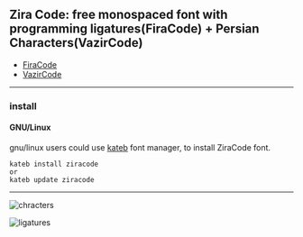 ## Zira Code: free monospaced font with programming ligatures(FiraCode) + Persian Characters(VazirCode)

- [FiraCode](https://github.com/tonsky/FiraCode/)
- [VazirCode](https://github.com/rastikerdar/vazir-code-font/)

***

### install

#### GNU/Linux
gnu/linux users could use [kateb](https://github.com/kiamazi/kateb) font manager, to install ZiraCode font.

```
kateb install ziracode
or
kateb update ziracode
```

***

![chracters](chars.png)

![ligatures](ligatures.png)

